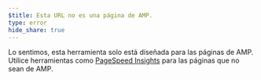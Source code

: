 ```yaml
---
$title: Esta URL no es una página de AMP.
type: error
hide_share: true
---
```


Lo sentimos, esta herramienta solo está diseñada para las páginas de AMP. Utilice herramientas como [PageSpeed Insights](https://developers.google.com/speed/pagespeed/insights/) para las páginas que no sean de AMP.
